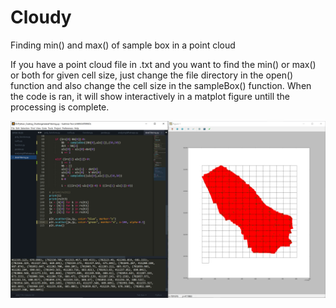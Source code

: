 # Cloudy
Finding min() and max() of sample box in a point cloud

If you have a point cloud file in .txt and you want to find the min() or max() or both for given cell size, 
just change the file directory in the open() function and also change the cell size in the sampleBox() function. 
When the code is ran, it will show interactively in a matplot figure untill the processing is complete.

![](image/cloudy.png)
